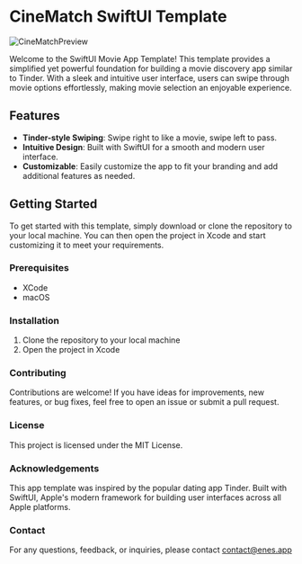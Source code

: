 # CineMatch SwiftUI Template

![CineMatchPreview](https://github.com/enesutku/CineMatch-SwiftUI-Template/blob/main/GIF/CineMatchPreview.gif)

 
Welcome to the SwiftUI Movie App Template! This template provides a simplified yet powerful foundation for building a movie discovery app similar to Tinder. With a sleek and intuitive user interface, users can swipe through movie options effortlessly, making movie selection an enjoyable experience.

## Features
- **Tinder-style Swiping**: Swipe right to like a movie, swipe left to pass.
- **Intuitive Design**: Built with SwiftUI for a smooth and modern user interface.
- **Customizable**: Easily customize the app to fit your branding and add additional features as needed.

## Getting Started
To get started with this template, simply download or clone the repository to your local machine. You can then open the project in Xcode and start customizing it to meet your requirements.

### Prerequisites
- XCode
- macOS

### Installation
1. Clone the repository to your local machine
2. Open the project in Xcode

### Contributing

Contributions are welcome! If you have ideas for improvements, new features, or bug fixes, feel free to open an issue or submit a pull request.

### License

This project is licensed under the MIT License.

### Acknowledgements

This app template was inspired by the popular dating app Tinder.
Built with SwiftUI, Apple's modern framework for building user interfaces across all Apple platforms.

### Contact

For any questions, feedback, or inquiries, please contact contact@enes.app
